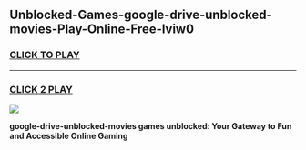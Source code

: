 
## Unblocked-Games-google-drive-unblocked-movies-Play-Online-Free-lviw0
<h3>
<a href="https://premium76.site?title=google-drive-unblocked-movies&ref=26A">CLICK TO PLAY</a></h3>
<hr>

<h3>
<a href="https://premium76.site?title=google-drive-unblocked-movies&ref=26A">CLICK 2 PLAY</a>
  
</h3>

<a href="https://premium76.site?title=google-drive-unblocked-movies&ref=26A"><img src="https://clearcache.store/games.png"></a>


**google-drive-unblocked-movies games unblocked: Your Gateway to Fun and Accessible Online Gaming**
